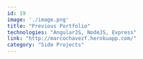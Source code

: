 ```yaml
---
id: 19
image: './image.png'
title: "Previous Portfolio"
technologies: "AngularJS, NodeJS, Express"
link: "http://marcochavezf.herokuapp.com/"
category: "Side Projects"
---
```

